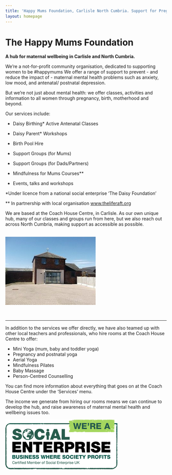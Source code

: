 ```yaml
---
title: 'Happy Mums Foundation, Carlisle North Cumbria. Support for Pregnancy & Mums. Local, Practical, Peer-led'
layout: homepage
---
```



# The Happy Mums Foundation

**A hub for maternal wellbeing in Carlisle and North Cumbria.**

We’re a not-for-profit community organisation, dedicated to supporting women to be #happymums We offer a range of support to prevent - and reduce the impact of - maternal mental health problems such as anxiety, low mood, and antenatal/ postnatal depression.

But we’re not just about mental health: we offer classes, activities and information to all women through pregnancy, birth, motherhood and beyond.

Our services include:

* Daisy Birthing\* Active Antenatal Classes

* Daisy Parent\* Workshops

* Birth Pool Hire

* Support Groups (for Mums)

* Support Groups (for Dads/Partners)

* Mindfulness for Mums Courses\*\*

* Events, talks and workshops

\*Under licence from a national social enterprise ‘The Daisy Foundation’

\*\* In partnership with local organisation www.theliferaft.org

We are based at the Coach House Centre, in Carlisle. As our own unique hub, many of our classes and groups run from here, but we also reach out across North Cumbria, making support as accessible as possible.

&nbsp; &nbsp; &nbsp; &nbsp; &nbsp; &nbsp; &nbsp; &nbsp; &nbsp; &nbsp; &nbsp; &nbsp; &nbsp; &nbsp; &nbsp; &nbsp; &nbsp; &nbsp; &nbsp; &nbsp; &nbsp; &nbsp; &nbsp; &nbsp; &nbsp; &nbsp; &nbsp; &nbsp; &nbsp; &nbsp; &nbsp; &nbsp; &nbsp; &nbsp; &nbsp; &nbsp; &nbsp; &nbsp; &nbsp; &nbsp; &nbsp; &nbsp; &nbsp; &nbsp; &nbsp; &nbsp; &nbsp; &nbsp; &nbsp;&nbsp;![](/uploads/versions/coachhouse1---x----282-212x---.jpg)

&nbsp;

---

In addition to the services we offer directly, we have also teamed up with other local teachers and professionals, who hire rooms at the Coach House Centre to offer:

* Mini Yoga (mum, baby and toddler yoga)
* Pregnancy and postnatal yoga
* Aerial Yoga
* Mindfulness Pilates
* Baby Massage
* Person-Centred Counselling

You can find more information about everything that goes on at the Coach House Centre under the ‘Services’ menu.

The income we generate from hiring our rooms means we can continue to develop the hub, and raise awareness of maternal mental health and wellbeing issues too.

![image](/img/SEUK_socialenterprise_badge_350x161.png)